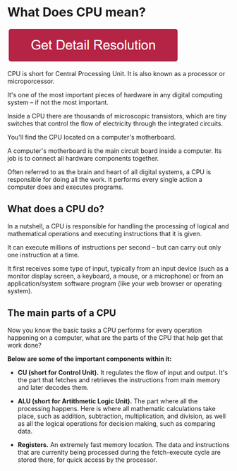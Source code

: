 # What Does CPU mean?


[![what does cpu mean](redd.png)](https://github.com/workvibes/what.does.cpu.mean)

CPU is short for Central Processing Unit. It is also known as a processor or microporcessor.

It's one of the most important pieces of hardware in any digital computing system – if not the most important.

Inside a CPU there are thousands of microscopic transistors, which are tiny switches that control the flow of electricity through the integrated circuits.

You'll find the CPU located on a computer's motherboard.

A computer's motherboard is the main circuit board inside a computer. Its job is to connect all hardware components together.

Often referred to as the brain and heart of all digital systems, a CPU is responsible for doing all the work. It performs every single action a computer does and executes programs.




## What does a CPU do?
In a nutshell, a CPU is responsible for handling the processing of logical and mathematical operations and executing instructions that it is given.

It can execute millions of instructions per second – but can carry out only one instruction at a time.

It first receives some type of input, typically from an input device (such as a monitor display screen, a keyboard, a mouse, or a microphone) or from an application/system software program (like your web browser or operating system).


## The main parts of a CPU
Now you know the basic tasks a CPU performs for every operation happening on a computer, what are the parts of the CPU that help get that work done?

**Below are some of the important components within it:**

* **CU (short for Control Unit).** It regulates the flow of input and output. It's the part that fetches and retrieves the instructions from main memory and later decodes them.

* **ALU (short for Artithmetic Logic Unit).** The part where all the processing happens. Here is where all mathematic calculations take place, such as addition, subtraction, multiplication, and division, as well as all the logical operations for decision making, such as comparing data.

* **Registers.** An extremely fast memory location. The data and instructions that are currenlty being processed during the fetch-execute cycle are stored there, for quick access by the processor.
